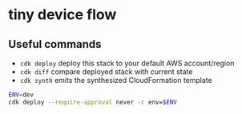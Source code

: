 # tiny device flow

## Useful commands

* `cdk deploy`      deploy this stack to your default AWS account/region
* `cdk diff`        compare deployed stack with current state
* `cdk synth`       emits the synthesized CloudFormation template

```sh
ENV=dev
cdk deploy --require-approval never -c env=$ENV
```
